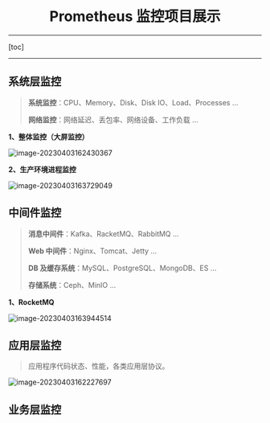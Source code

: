 # <center>Prometheus 监控项目展示</center>

---

[toc]

---

## 系统层监控

> **系统监控**：CPU、Memory、Disk、Disk IO、Load、Processes ...
>
> **网络监控**：网络延迟、丢包率、网络设备、工作负载 ...

**1、整体监控（大屏监控）**

![image-20230403162430367](https://csdn-rab.oss-cn-chengdu.aliyuncs.com/img/image-20230403162430367.png)

**2、生产环境进程监控**

![image-20230403163729049](https://csdn-rab.oss-cn-chengdu.aliyuncs.com/img/image-20230403163729049.png)

## 中间件监控

> **消息中间件**：Kafka、RacketMQ、RabbitMQ ...
>
> **Web 中间件**：Nginx、Tomcat、Jetty ...
>
> **DB 及缓存系统**：MySQL、PostgreSQL、MongoDB、ES ...
>
> **存储系统**：Ceph、MinIO ...

**1、RocketMQ**

![image-20230403163944514](https://csdn-rab.oss-cn-chengdu.aliyuncs.com/img/image-20230403163944514.png)

## 应用层监控

> 应用程序代码状态、性能，各类应用层协议。

![image-20230403162227697](https://csdn-rab.oss-cn-chengdu.aliyuncs.com/img/image-20230403162227697.png)

## 业务层监控

